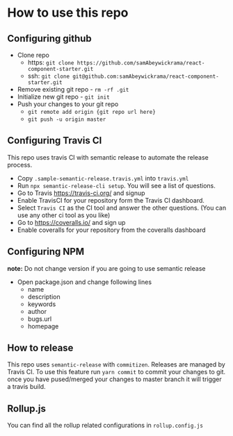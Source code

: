 # How to use this repo

## Configuring github

- Clone repo
  - https: `git clone https://github.com/samAbeywickrama/react-component-starter.git`
  - ssh: `git clone git@github.com:samAbeywickrama/react-component-starter.git`
- Remove existing git repo - `rm -rf .git`
- Initialize new git repo - `git init`
- Push your changes to your git repo
  - `git remote add origin {git repo url here}`
  - `git push -u origin master`

## Configuring Travis CI

This repo uses travis CI with semantic release to automate the release process.

- Copy `.sample-semantic-release.travis.yml` into `travis.yml`
- Run `npx semantic-release-cli setup`. You will see a list of questions.
- Go to Travis https://travis-ci.org/ and signup
- Enable TravisCI for your repository form the Travis CI dashboard.
- Select `Travis CI` as the CI tool and answer the other questions. (You can use any other ci tool as you like)
- Go to https://coveralls.io/ and sign up
- Enable coveralls for your repository from the coveralls dashboard

## Configuring NPM

**note:** Do not change version if you are going to use semantic release

- Open package.json and change following lines
  - name
  - description
  - keywords
  - author
  - bugs.url
  - homepage

## How to release

This repo uses `semantic-release` with `commitizen`. Releases are managed by Travis CI. To use this feature run `yarn commit` to commit your changes to git. once you have pused/merged your changes to master branch it will trigger a travis build.

## Rollup.js

You can find all the rollup related configurations in `rollup.config.js`
